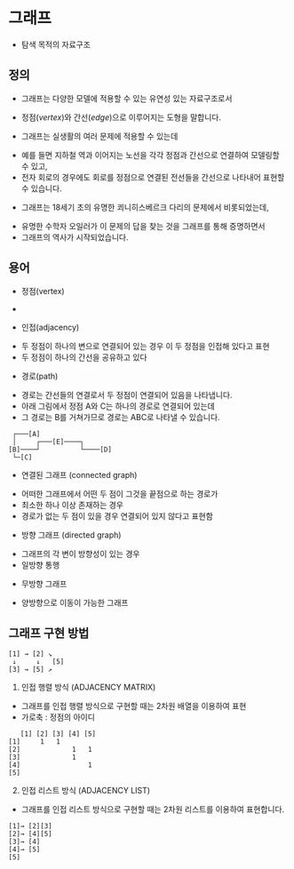 # 그래프
- 탐색 목적의 자료구조

## 정의
- 그래프는 다양한 모델에 적용할 수 있는 유연성 있는 자료구조로서
 + 정점(*vertex*)와 간선(*edge*)으로 이루어지는 도형을 말합니다.
- 그래프는 실생활의 여러 문제에 적용할 수 있는데
 + 예를 들면 지하철 역과 이어지는 노선을 각각 정점과 간선으로 연결하여 모델링할 수 있고,
 + 전자 회로의 경우에도 회로를 정점으로 연결된 전선들을 간선으로 나타내어 표현할 수 있습니다.
- 그래프는 18세기 초의 유명한 쾨니히스베르크 다리의 문제에서 비롯되었는데,
 + 유명한 수학자 오일러가 이 문제의 답을 찾는 것을 그래프를 통해 증명하면서
 + 그래프의 역사가 시작되었습니다.

## 용어
- 정점(vertex)
 + 

- 인접(adjacency)
 + 두 정점이 하나의 변으로 연결되어 있는 경우 이 두 정점을 인접해 있다고 표현
 + 두 정점이 하나의 간선을 공유하고 있다

- 경로(path)
 + 경로는 간선들의 연결로서 두 정점이 연결되어 있음을 나타냅니다.
 + 아래 그림에서 정점 A와 C는 하나의 경로로 연결되어 있는데
 + 그 경로는 B를 거쳐가므로 경로는 ABC로 나타낼 수 있습니다.
``` [연결된 그래프]
 ┌───[A]
 │     ┌───[E]────┐
[B]────┘          └────[D]
 └─[C]
```
- 연결된 그래프 (connected graph)
 + 어떠한 그래프에서 어떤 두 점이 그것을 끝점으로 하는 경로가
 + 최소한 하나 이상 존재하는 경우
 + 경로가 없는 두 점이 있을 경우 연결되어 있지 않다고 표현함

- 방향 그래프 (directed graph)
 + 그래프의 각 변이 방향성이 있는 경우
 + 일방향 통행

- 무방향 그래프
 + 양방향으로 이동이 가능한 그래프

## 그래프 구현 방법
```
[1] → [2] ↘
 ↓     ↓   [5]
[3] → [5] ↗

```
1. 인접 행렬 방식 (ADJACENCY MATRIX)
- 그래프를 인접 행렬 방식으로 구현할 때는 2차원 배열을 이용하여 표현
- 가로축 : 정점의 아이디
```
   [1] [2] [3] [4] [5]
[1]     1   1
[2]             1   1
[3]             1
[4]                 1
[5]
```
2. 인접 리스트 방식 (ADJACENCY LIST)
- 그래프를 인접 리스트 방식으로 구현할 때는 2차원 리스트를 이용하여 표현합니다.
 ```
[1]→ [2][3]
[2]→ [4][5]
[3]→ [4]
[4]→ [5]
[5]
```